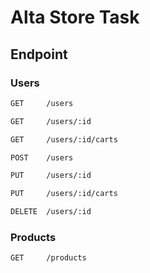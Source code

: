# Alta Store Task 

## Endpoint
### Users
```bash
GET     /users
```
``` bash
GET     /users/:id
```
``` bash
GET     /users/:id/carts
```
``` bash
POST    /users
```
``` bash
PUT     /users/:id
```
``` bash
PUT     /users/:id/carts
```
``` bash
DELETE  /users/:id
```

### Products
``` bash
GET     /products
```
